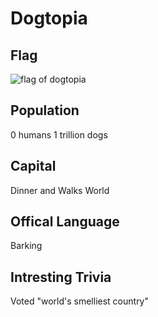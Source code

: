# Dogtopia
## Flag
![flag of dogtopia](https://m.media-amazon.com/images/I/61BS-CtICfL._UF1000,1000_QL80_.jpg)

## Population
0 humans
1 trillion dogs

## Capital
Dinner and Walks World

## Offical Language
Barking

## Intresting Trivia
Voted "world's smelliest country"